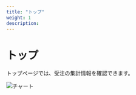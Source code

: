 ```yaml
---
title: "トップ"
weight: 1
description: 
---
```


# トップ
トップページでは、受注の集計情報を確認できます。

![チャート](../top-charts.png)


